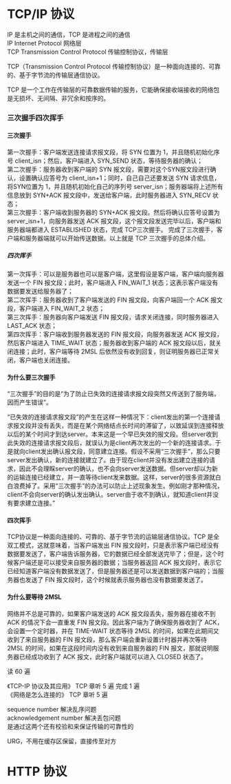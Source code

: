 

# TCP/IP 协议  

IP 是主机之间的通信，TCP 是进程之间的通信  
IP Internet Protocol 网络层  
TCP Transmission Control Protocol 传输控制协议，传输层  

TCP（Transmission Control Protocol 传输控制协议）是一种面向连接的、可靠的、基于字节流的传输层通信协议。  

TCP 是一个工作在传输层的可靠数据传输的服务，它能确保接收端接收的网络包是无损坏、无间隔、非冗余和按序的。  


### 三次握手四次挥手 

#### 三次握手
第一次握手：客户端发送连接请求报文段，将 SYN 位置为 1，并且随机初始化序号 client_isn；然后，客户端进入 SYN_SEND 状态，等待服务器的确认；  
第二次握手：服务器收到客户端的 SYN 报文段，需要对这个SYN报文段进行确认，设置确认应答号为 client_isn+1；同时，自己自己还要发送 SYN 请求信息，将SYN位置为 1，并且随机初始化自己的序列号 server_isn；服务器端将上述所有信息放到 SYN+ACK 报文段中，发送给客户端，此时服务器进入 SYN_RECV 状态；  
第三次握手：客户端收到服务器的 SYN+ACK 报文段。然后将确认应答号设置为 server_isn+1，向服务器发送 ACK 报文段，这个报文段发送完毕以后，客户端和服务器端都进入 ESTABLISHED 状态，完成 TCP三次握手。 
完成了三次握手，客户端和服务器端就可以开始传送数据。以上就是 TCP 三次握手的总体介绍。  

##### 四次挥手
第一次挥手：可以是服务器也可以是客户端，这里假设是客户端，客户端向服务器发送一个 FIN 报文段；此时，客户端进入 FIN_WAIT_1 状态；这表示客户端没有数据要发送给服务器了；  
第二次挥手：服务器收到了客户端发送的 FIN 报文段，向客户端回一个 ACK 报文段，客户端进入 FIN_WAIT_2 状态；  
第三次挥手：服务器向客户端发送 FIN 报文段，请求关闭连接，同时服务器进入 LAST_ACK 状态；  
第四次挥手：客户端收到服务器发送的 FIN 报文段，向服务器发送 ACK 报文段，然后客户端进入 TIME_WAIT 状态；服务器收到客户端的 ACK 报文段以后，就关闭连接；此时，客户端等待 2MSL 后依然没有收到回复，则证明服务器已正常关闭，客户端也关闭连接。  


#### 为什么要三次握手
“三次握手”的目的是“为了防止已失效的连接请求报文段突然又传送到了服务端，因而产生错误”。  

“已失效的连接请求报文段”的产生在这样一种情况下：client发出的第一个连接请求报文段并没有丢失，而是在某个网络结点长时间的滞留了，以致延误到连接释放以后的某个时间才到达server。本来这是一个早已失效的报文段。但server收到此失效的连接请求报文段后，就误认为是client再次发出的一个新的连接请求。于是就向client发出确认报文段，同意建立连接。假设不采用“三次握手”，那么只要server发出确认，新的连接就建立了。由于现在client并没有发出建立连接的请求，因此不会理睬server的确认，也不会向server发送数据。但server却以为新的运输连接已经建立，并一直等待client发来数据。这样，server的很多资源就白白浪费掉了。采用“三次握手”的办法可以防止上述现象发生。例如刚才那种情况，client不会向server的确认发出确认。server由于收不到确认，就知道client并没有要求建立连接。”


#### 四次挥手  

TCP协议是一种面向连接的、可靠的、基于字节流的运输层通信协议。TCP 是全双工模式，这就意味着，当客户端发出 FIN 报文段时，只是表示客户端已经没有数据要发送了，客户端告诉服务器，它的数据已经全部发送完毕了；但是，这个时候客户端还是可以接受来自服务器的数据；当服务器返回 ACK 报文段时，表示它已经知道客户端没有数据发送了，但是服务器还是可以发送数据到客户端的；当服务器也发送了 FIN 报文段时，这个时候就表示服务器也没有数据要发送了。  


#### 为什么要等待 2MSL  
网络并不总是可靠的，如果客户端发送的 ACK 报文段丢失，服务器在接收不到 ACK 的情况下会一直重发 FIN 报文段。因此客户端为了确保服务器收到了 ACK，会设置一个定时器，并在 TIME-WAIT 状态等待 2MSL 的时间，如果在此期间又收到了来自服务器的 FIN 报文段，那么客户端会重新设置计时器并再次等待 2MSL 的时间，如果在这段时间内没有收到来自服务器的 FIN 报文，那就说明服务器已经成功收到了 ACK 报文，此时客户端就可以进入 CLOSED 状态了。  



读 60 遍  


《TCP-IP 协议及其应用》 TCP 章听 5 遍 完成 1 遍  
《网络是怎么连接的》 TCP 章听 5 遍  

sequence number 解决乱序问题  
acknowledgement number 解决丢包问题  
是通过这两个还有校验和来保证传输的可靠性的  

URG，不用在缓存区保留，直接传至对方  



# HTTP 协议  



